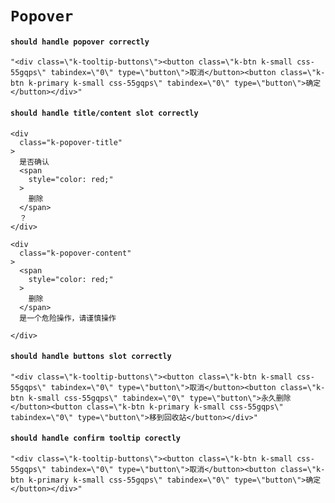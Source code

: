 # `Popover`

#### `should handle popover correctly`

```
"<div class=\"k-tooltip-buttons\"><button class=\"k-btn k-small css-55gqps\" tabindex=\"0\" type=\"button\">取消</button><button class=\"k-btn k-primary k-small css-55gqps\" tabindex=\"0\" type=\"button\">确定</button></div>"
```

#### `should handle title/content slot correctly`

```
<div
  class="k-popover-title"
>
  是否确认
  <span
    style="color: red;"
  >
    删除
  </span>
  ？
</div>
```

```
<div
  class="k-popover-content"
>
  <span
    style="color: red;"
  >
    删除
  </span>
  是一个危险操作，请谨慎操作
        
</div>
```

#### `should handle buttons slot correctly`

```
"<div class=\"k-tooltip-buttons\"><button class=\"k-btn k-small css-55gqps\" tabindex=\"0\" type=\"button\">取消</button><button class=\"k-btn k-small css-55gqps\" tabindex=\"0\" type=\"button\">永久删除</button><button class=\"k-btn k-primary k-small css-55gqps\" tabindex=\"0\" type=\"button\">移到回收站</button></div>"
```

#### `should handle confirm tooltip corectly`

```
"<div class=\"k-tooltip-buttons\"><button class=\"k-btn k-small css-55gqps\" tabindex=\"0\" type=\"button\">取消</button><button class=\"k-btn k-primary k-small css-55gqps\" tabindex=\"0\" type=\"button\">确定</button></div>"
```

